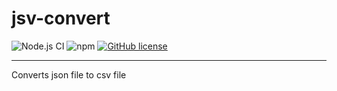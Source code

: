 # jsv-convert

![Node.js CI](https://github.com/Ninja-Developers/jsv-convert/workflows/Node.js%20CI/badge.svg?branch=master)
![npm](https://img.shields.io/npm/v/jsv-convert)
[![GitHub license](https://img.shields.io/github/license/Ninja-Developers/jsv-convert?style=plastic)](https://github.com/Ninja-Developers/jsv-convert/blob/master/LICENSE)


---


 Converts json file to csv file
